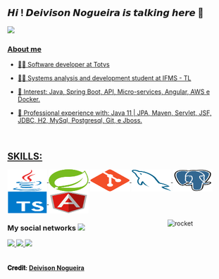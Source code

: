 <h2>𝙃𝙞 ! 𝘿𝙚𝙞𝙫𝙞𝙨𝙤𝙣 𝙉𝙤𝙜𝙪𝙚𝙞𝙧𝙖 𝙞𝙨 𝙩𝙖𝙡𝙠𝙞𝙣𝙜 𝙝𝙚𝙧𝙚 👋</h2>

<div style="display: inline_block">
    <a href="https://github.com/deivisonnogueira01">
        <img height="180em" src="https://github-readme-stats.vercel.app/api?username=Deivisonnogueira01&show_icons=true&theme=dark&include_all_commits=true&count_private=true"/>
      
 
</div>    

<div>
  <h3>About me</h3>
  
  - 👨‍💻 Software developer at Totvs

  - 👨‍🎓 Systems analysis and development student at IFMS - TL

  - 🎯 Interest: Java, Spring Boot, API, Micro-services, Angular, AWS e Docker.
    
  - 📌 Professional experience with: Java 11 | JPA, Maven, Servlet, JSF, JDBC, H2, MySql, Postgresql, Git, e Jboss.
    
</div>


  
 
  <div style="display: inline_block" align="left"><br>
           <h2>SKILLS:</h2>
  <div>
    <img margin-right="20" align="center" alt="D-java" height="50" width="90" src="https://raw.githubusercontent.com/devicons/devicon/master/icons/java/java-original.svg"> 
    <img margin-right="20" align="center" alt="D-spring" height="50" width="90" src="https://raw.githubusercontent.com/devicons/devicon/master/icons/spring/spring-original.svg">
    <img margin-right="20" align="center" alt="D-git" height="50" width="90" src="https://raw.githubusercontent.com/devicons/devicon/master/icons/git/git-original.svg">
    <img margin-right="20" align="center" alt="D-mysql" height="50" width="90" src="https://raw.githubusercontent.com/devicons/devicon/master/icons/mysql/mysql-original.svg">
    <img margin-right="20" align="center" alt="D-postgresql" height="50" width="90" src="https://raw.githubusercontent.com/devicons/devicon/master/icons/postgresql/postgresql-original.svg">
    <img margin-right="20" align="center" alt="D-postgresql" height="50" width="90" src="https://raw.githubusercontent.com/devicons/devicon/master/icons/typescript/typescript-plain.svg">
    <img margin-right="20" align="center" alt="D-postgresql" height="50" width="90" src="https://raw.githubusercontent.com/devicons/devicon/master/icons/angularjs/angularjs-original.svg">
  </div>
    
 </div>
    
  
  <a><img align="right" alt="rocket" height="120" width="140" src="https://media.giphy.com/media/jfF6mIPumEzN9QW0kL/giphy.gif"></a>
  


    
    
<div>
  <h3>My social networks
    <a target="_blank">
    <img src="https://media.tenor.com/images/22f42c11b612b041b4038573dca18a2d/tenor.gif" height="25px" style="max-width:100%;">
  </a>
    </h3>
    <div>
      <a href="https://instagram.com/deivison_nogueira01" target="_blank">
        <img src="https://img.shields.io/badge/Instagram-E4405F?style=for-the-badge&logo=instagram&logoColor=white" target="_blank">
      </a>
      <a href="https://www.linkedin.com/in/deivison-nogueira/" target="_blank">
        <img src="https://img.shields.io/badge/LinkedIn-0077B5?style=for-the-badge&logo=linkedin&logoColor=white" target="_blank">
      </a>
      <a href="mailto:deivison.123nogueira@gmail.com" target="_blank">
        <img src="https://img.shields.io/badge/Gmail-D14836?style=for-the-badge&logo=gmail&logoColor=white" target="_blank">
      </a>
    </div>
</div>
    
    
 
  

<br>

<h4>𝐂𝐫𝐞𝐝𝐢𝐭: <a href="https://github.com/Deivisonnogueira01"> Deivison Nogueira</a></h4>

  
<br/>
  

       

  
